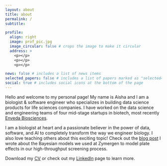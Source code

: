 ```yaml
---
layout: about
title: about
permalink: /
subtitle:

profile:
  align: right
  image: prof_pic.jpg
  image_circular: false # crops the image to make it circular
  address: >
    <p></p>
    <p></p>
    <p></p>

news: false # includes a list of news items
selected_papers: false # includes a list of papers marked as "selected={true}"
social: true # includes social icons at the bottom of the page
---
```


Hello and welcome to my personal page! My name is Aisha and I am a biologist & software engineer who specializes in building data science products for life sciences companies. I have worked on the data science and engineering teams of four mid-stage startups in biotech, most recently [Enveda Biosciences](https://www.envedabio.com/).

I am a biologist at heart and a passionate believer in the power of data, software, and AI to completely transform the way we engineer biology. I also love teaching others about this exciting topic! Check out the [blog post](/blog/beyond_the_t_test.html) I wrote about the Bayesian models we used at Zymergen to model plate effects in our high-throughput screening process.

Download my [CV](https://drive.google.com/file/d/1UuGBfiIGyv9fea1OuQlMbRfxOV4z92hM/view?usp=drive_link) or check out my [LinkedIn](https://www.linkedin.com/in/aisha-ellahi-seattle/) page to learn more.
